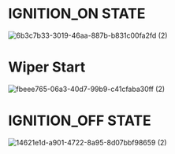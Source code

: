 # IGNITION_ON STATE 
![6b3c7b33-3019-46aa-887b-b831c00fa2fd (2)](https://user-images.githubusercontent.com/101981165/168300298-f2b44172-129d-4444-9a89-6626e297b0bb.jpg)

# Wiper Start
![fbeee765-06a3-40d7-99b9-c41cfaba30ff (2)](https://user-images.githubusercontent.com/101981165/168300820-8d65f5b2-f795-436e-8e6f-811b512d938f.jpg)

# IGNITION_OFF STATE

![14621e1d-a901-4722-8a95-8d07bbf98659 (2)](https://user-images.githubusercontent.com/101981165/168299756-27641684-8f0a-45ac-a9fc-ef599fc4e562.jpg)


